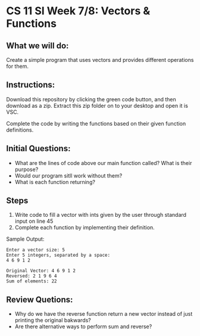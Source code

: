 # CS 11 SI Week 7/8: Vectors & Functions

## What we will do:
Create a simple program that uses vectors and provides different operations for them.

## Instructions:
Download this repository by clicking the green code button, and then download as a zip. Extract this zip folder on to your desktop and open it is VSC.

Complete the code by writing the functions based on their given function definitions.

## Initial Questions:
* What are the lines of code above our main function called? What is their purpose?
* Would our program sitll work without them?
* What is each function returning?

## Steps
1. Write code to fill a vector with ints given by the user through standard input on line 45
2. Complete each function by implementing their definition.

Sample Output:
```
Enter a vector size: 5
Enter 5 integers, separated by a space:
4 6 9 1 2

Original Vector: 4 6 9 1 2 
Reversed: 2 1 9 6 4 
Sum of elements: 22
```

## Review Quetions:
* Why do we have the reverse function return a new vector instead of just printing the original bakwards?
* Are there alternative ways to perform sum and reverse?